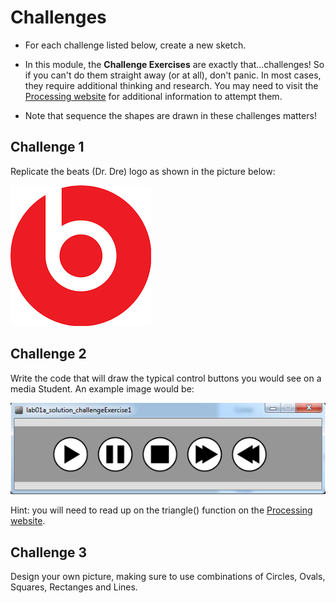 # Challenges

- For each challenge listed below, create a new sketch.

- In this module, the **Challenge Exercises** are exactly that...challenges!  So if you can't do them straight away (or at all), don't panic.  In most cases, they require additional thinking and research.  You may need to visit the [Processing website](https://processing.org/reference/) for additional information to attempt them.

- Note that sequence the shapes are drawn in these challenges matters!


## Challenge 1

Replicate the beats (Dr. Dre) logo as shown in the picture below:

![Dr. Dre logo](./img/29.png)



## Challenge 2

Write the code that will draw the typical control buttons you would see on a media Student.  An example image would be:

![Media Student controls](./img/30.png)

Hint: you will need to read up on the triangle() function on the [Processing website](https://processing.org/reference/triangle_.html).


## Challenge 3

Design your own picture, making sure to use combinations of Circles, Ovals, Squares, Rectanges and Lines.  


